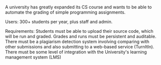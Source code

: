 A university has greatly expanded its CS course and wants to be able to automate the grading of simple programming assignments.

Users: 300+ students per year, plus staff and admin.

Requirements: Students must be able to upload their source code, which will be run and graded. Grades and runs must be persistent and auditable. There must be a plagiarism detection system involving comparing with other submissions and also submitting to a web-based service (TurnItIn). There must be some level of integration with the University's learning management system (LMS)